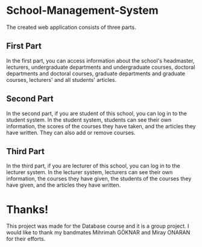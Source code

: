 # School-Management-System
The created web application consists of three parts. 
## First Part
In the first part, you can access information about the school's headmaster, lecturers, undergraduate departments and undergraduate courses, doctoral departments and doctoral courses, graduate departments and graduate courses, lecturers' and all students' articles.
## Second Part
In the second part, if you are student of this school, you can log in to the student system. In the student system, students can see their own information, the scores of the courses they have taken, and the articles they have written. They can also add or remove courses.
## Third Part
In the third part, if you are lecturer of this school, you can log in to the lecturer system. In the lecturer system, lecturers can see their own information, the courses they have given, the students of the courses they have given, and the articles they have written.

# Thanks!
This project was made for the Database course and it is a group project.  I would like to thank my bandmates Mihrimah GÖKNAR and Miray ONARAN for their efforts.


